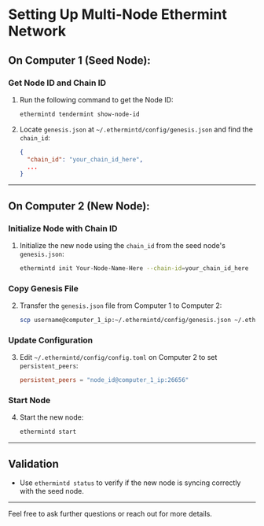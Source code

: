 # Setting Up Multi-Node Ethermint Network

## On Computer 1 (Seed Node):

### Get Node ID and Chain ID

1. Run the following command to get the Node ID:

    ```bash
    ethermintd tendermint show-node-id
    ```

2. Locate `genesis.json` at `~/.ethermintd/config/genesis.json` and find the `chain_id`:

    ```json
    {
      "chain_id": "your_chain_id_here",
      ...
    }
    ```

---

## On Computer 2 (New Node):

### Initialize Node with Chain ID

1. Initialize the new node using the `chain_id` from the seed node's `genesis.json`:

    ```bash
    ethermintd init Your-Node-Name-Here --chain-id=your_chain_id_here
    ```

### Copy Genesis File

2. Transfer the `genesis.json` file from Computer 1 to Computer 2:

    ```bash
    scp username@computer_1_ip:~/.ethermintd/config/genesis.json ~/.ethermintd/config/genesis.json
    ```

### Update Configuration

3. Edit `~/.ethermintd/config/config.toml` on Computer 2 to set `persistent_peers`:

    ```toml
    persistent_peers = "node_id@computer_1_ip:26656"
    ```

### Start Node

4. Start the new node:

    ```bash
    ethermintd start
    ```

---

## Validation

- Use `ethermintd status` to verify if the new node is syncing correctly with the seed node.

---

Feel free to ask further questions or reach out for more details.



